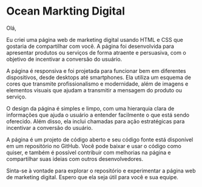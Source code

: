 # Ocean Markting Digital
Olá,

Eu criei uma página web de marketing digital usando HTML e CSS que gostaria de compartilhar com você. A página foi desenvolvida para apresentar produtos ou serviços de forma atraente e persuasiva, com o objetivo de incentivar a conversão do usuário.

A página é responsiva e foi projetada para funcionar bem em diferentes dispositivos, desde desktops até smartphones. Ela utiliza um esquema de cores que transmite profissionalismo e modernidade, além de imagens e elementos visuais que ajudam a transmitir a mensagem do produto ou serviço.

O design da página é simples e limpo, com uma hierarquia clara de informações que ajuda o usuário a entender facilmente o que está sendo oferecido. Além disso, ela inclui chamadas para ação estratégicas para incentivar a conversão do usuário.

A página é um projeto de código aberto e seu código fonte está disponível em um repositório no GitHub. Você pode baixar e usar o código como quiser, e também é possível contribuir com melhorias na página e compartilhar suas ideias com outros desenvolvedores.

Sinta-se à vontade para explorar o repositório e experimentar a página web de marketing digital. Espero que ela seja útil para você e sua equipe.
